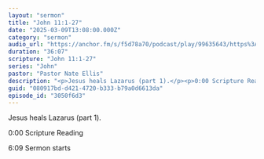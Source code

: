 ```yaml
---
layout: "sermon"
title: "John 11:1-27"
date: "2025-03-09T13:08:00.000Z"
category: "sermon"
audio_url: "https://anchor.fm/s/f5d78a70/podcast/play/99635643/https%3A%2F%2Fd3ctxlq1ktw2nl.cloudfront.net%2Fstaging%2F2025-2-10%2F396297413-44100-2-bb00da932a4ee.m4a"
duration: "36:07"
scripture: "John 11:1-27"
series: "John"
pastor: "Pastor Nate Ellis"
description: "<p>Jesus heals Lazarus (part 1).</p><p>0:00 Scripture Reading</p><p>6:09 Sermon starts</p>\n"
guid: "080917bd-d421-4720-b333-b79a0d6613da"
episode_id: "3050f6d3"
---
```


<p>Jesus heals Lazarus (part 1).</p><p>0:00 Scripture Reading</p><p>6:09 Sermon starts</p>

